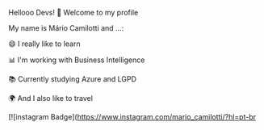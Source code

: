 Hellooo Devs! 👋 Welcome to my profile


My name is Mário Camilotti and ...:


😄 I really like to learn 

📊 I'm working with Business Intelligence

📚 Currently studying Azure and LGPD

🌍 And I also like to travel


[![instagram Badge](https://www.instagram.com/mario_camilotti/?hl=pt-br 




